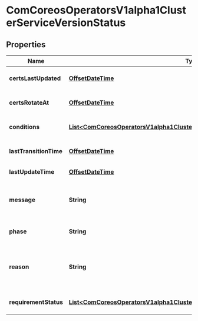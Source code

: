
# ComCoreosOperatorsV1alpha1ClusterServiceVersionStatus

## Properties
Name | Type | Description | Notes
------------ | ------------- | ------------- | -------------
**certsLastUpdated** | [**OffsetDateTime**](OffsetDateTime.md) | Last time the owned APIService certs were updated |  [optional]
**certsRotateAt** | [**OffsetDateTime**](OffsetDateTime.md) | Time the owned APIService certs will rotate next |  [optional]
**conditions** | [**List&lt;ComCoreosOperatorsV1alpha1ClusterServiceVersionStatusConditions&gt;**](ComCoreosOperatorsV1alpha1ClusterServiceVersionStatusConditions.md) | List of conditions, a history of state transitions |  [optional]
**lastTransitionTime** | [**OffsetDateTime**](OffsetDateTime.md) | Last time the status transitioned from one status to another. |  [optional]
**lastUpdateTime** | [**OffsetDateTime**](OffsetDateTime.md) | Last time we updated the status |  [optional]
**message** | **String** | A human readable message indicating details about why the ClusterServiceVersion is in this condition. |  [optional]
**phase** | **String** | Current condition of the ClusterServiceVersion |  [optional]
**reason** | **String** | A brief CamelCase message indicating details about why the ClusterServiceVersion is in this state. e.g. &#39;RequirementsNotMet&#39; |  [optional]
**requirementStatus** | [**List&lt;ComCoreosOperatorsV1alpha1ClusterServiceVersionStatusRequirementStatus&gt;**](ComCoreosOperatorsV1alpha1ClusterServiceVersionStatusRequirementStatus.md) | The status of each requirement for this CSV |  [optional]



